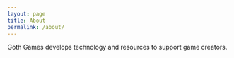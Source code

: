 ```yaml
---
layout: page
title: About
permalink: /about/
---
```

Goth Games develops technology and resources to support game creators.
